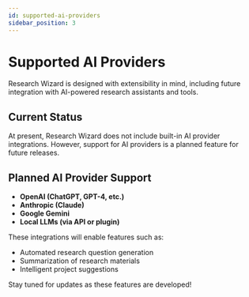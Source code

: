 ```yaml
---
id: supported-ai-providers
sidebar_position: 3
---
```


# Supported AI Providers

Research Wizard is designed with extensibility in mind, including future integration with AI-powered research assistants and tools.

## Current Status
At present, Research Wizard does not include built-in AI provider integrations. However, support for AI providers is a planned feature for future releases.

## Planned AI Provider Support
- **OpenAI (ChatGPT, GPT-4, etc.)**
- **Anthropic (Claude)**
- **Google Gemini**
- **Local LLMs (via API or plugin)**

These integrations will enable features such as:
- Automated research question generation
- Summarization of research materials
- Intelligent project suggestions

Stay tuned for updates as these features are developed! 